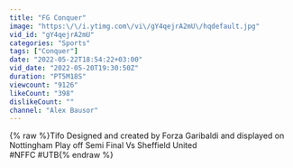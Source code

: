 ```yaml
---
title: "FG Conquer"
image: "https:\/\/i.ytimg.com\/vi\/gY4qejrA2mU\/hqdefault.jpg"
vid_id: "gY4qejrA2mU"
categories: "Sports"
tags: ["Conquer"]
date: "2022-05-22T18:54:22+03:00"
vid_date: "2022-05-20T19:30:50Z"
duration: "PT5M18S"
viewcount: "9126"
likeCount: "398"
dislikeCount: ""
channel: "Alex Bausor"
---
```

{% raw %}Tifo Designed and created by Forza Garibaldi and displayed on Nottingham Play off Semi Final Vs Sheffield United<br />#NFFC #UTB{% endraw %}
